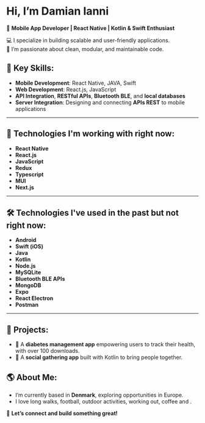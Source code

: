 # Hi, I’m Damian Ianni 

🎯 **Mobile App Developer | React Native | Kotlin & Swift Enthusiast**  

💻 I specialize in building scalable and user-friendly applications.  
🚀 I’m passionate about clean, modular, and maintainable code.

## 🌟 Key Skills:
- **Mobile Development**: React Native, JAVA, Swift  
- **Web Development**: React.js, JavaScript  
- **API Integration**, **RESTful APIs**, **Bluetooth BLE**, and **local databases**
- **Server Integration**: Designing and connecting **APIs REST** to mobile applications

---

## 🚀 Technologies I'm working with right now:
- **React Native**  
- **React.js**  
- **JavaScript**  
- **Redux**  
- **Typescript**
- **MUI**
- **Next.js**

---

## 🛠️ Technologies I've used in the past but not right now:
- **Android**  
- **Swift (iOS)**
- **Java**  
- **Kotlin**  
- **Node.js**  
- **MySQLite**  
- **Bluetooth BLE APIs**  
- **MongoDB**
- **Expo**
- **React Electron**
- **Postman**

---

## 🚀 Projects:
- 🌟 A **diabetes management app** empowering users to track their health, with over 100 downloads.
- 🌟 A **social gathering app** built with Kotlin to bring people together.  

## 🌎 About Me:
- I’m currently based in **Denmark**, exploring opportunities in Europe.  
- I love long walks, football, outdoor activities, working out, coffee and .  

💬 **Let’s connect and build something great!**
